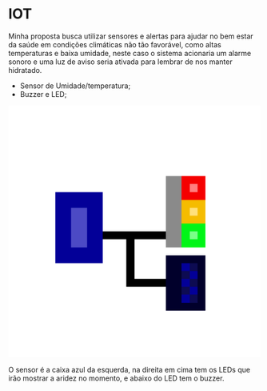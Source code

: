 # IOT

Minha proposta busca utilizar sensores e alertas para ajudar no bem estar da saúde em condições climáticas não tão favorável, como altas temperaturas e baixa umidade, neste caso o sistema acionaria um alarme sonoro e uma luz de aviso seria ativada para lembrar de nos manter hidratado.

- Sensor de Umidade/temperatura;
- Buzzer e LED;

![img](/image.png)

O sensor é a caixa azul da esquerda, na direita em cima tem os LEDs que irão mostrar a aridez no momento, e abaixo do LED tem o buzzer.
